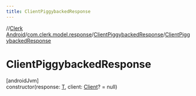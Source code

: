 ```yaml
---
title: ClientPiggybackedResponse
---
```

//[Clerk Android](../../../index.html)/[com.clerk.model.response](../index.html)/[ClientPiggybackedResponse](index.html)/[ClientPiggybackedResponse](-client-piggybacked-response.html)



# ClientPiggybackedResponse



[androidJvm]\
constructor(response: [T](index.html), client: [Client](../../com.clerk.model.client/-client/index.html)? = null)




